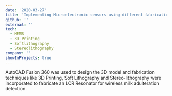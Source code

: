 ```yaml
---
date: '2020-03-27'
title: 'Implementing Microelectronic sensors using different fabrication techniques'
github: ''
external: ''
tech:
  - MEMS
  - 3D Printing
  - Softlithography
  - Stereolithography
company: ''
showInProjects: true
---
```

AutoCAD Fusion 360 was used
to design the 3D model and fabrication techniques like 3D Printing, Soft Lithography and Stereo-lithography were
incorporated to fabricate an LCR Resonator for wireless milk adulteration detection.
